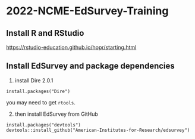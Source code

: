 # 2022-NCME-EdSurvey-Training

## Install R and RStudio

https://rstudio-education.github.io/hopr/starting.html

## Install EdSurvey and package dependencies

1) install Dire 2.0.1

`install.packages("Dire")`

you may need to get `rtools`.

2) then install EdSurvey from GitHub
```
install.packages("devtools")
devtools::install_github("American-Institutes-for-Research/edsurvey")
```
